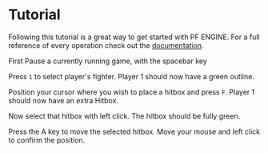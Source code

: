 # Tutorial

Following this tutorial is a great way to get started with PF ENGINE.
For a full reference of every operation check out the [documentation]().

First Pause a currently running game, with the spacebar key

Press `1` to select player's fighter.
Player 1 should now have a green outline.

Position your cursor where you wish to place a hitbox and press `F`.
Player 1 should now have an extra Hitbox.

Now select that hitbox with left click.
The hitbox should be fully green.

Press the A key to move the selected hitbox.
Move your mouse and left click to confirm the position.
